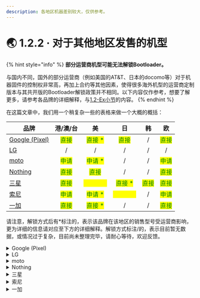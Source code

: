 ```yaml
---
description: 各地区机器差别较大，仅供参考。
---
```


# 🌏 1.2.2 · 对于其他地区发售的机型

{% hint style="info" %}
**部分运营商机型可能无法解锁Bootloader。**

与国内不同，国外的部分运营商（例如美国的AT\&T、日本的docomo等）对于机器固件的控制权非常高，再加上合约等其他因素，使得很多海外机型的运营商定制版本与其共开版的Bootloader解锁政策并不相同。以下内容仅作参考，想要了解更多，请参考各品牌的详细解释，与[1.2-Ex小节](verify\_devices.md)的内容。
{% endhint %}

在这篇文章中，我们用一个稍复杂一些的表格来做一个大概的概括：

| 品牌                                              |                 港/澳/台                |                     美                     |                     日                     |                   韩                  |                   欧                  |
| ----------------------------------------------- | :----------------------------------: | :---------------------------------------: | :---------------------------------------: | :----------------------------------: | :----------------------------------: |
| [Google (Pixel)](for\_global\_models.md#google) | <mark style="color:green;">直接</mark> |  <mark style="color:green;">直接 \*</mark>  |    <mark style="color:green;">直接</mark>   |                   /                  | <mark style="color:green;">直接</mark> |
| [LG](for\_global\_models.md#lg)                 |                   /                  |                     /                     |                     /                     |                   /                  |                   /                  |
| [moto](for\_global\_models.md#moto)             | <mark style="color:green;">申请</mark> |  <mark style="color:green;">申请 \*</mark>  |                     /                     |                   /                  | <mark style="color:green;">申请</mark> |
| [Nothing](for\_global\_models.md#nothing)       | <mark style="color:green;">直接</mark> |    <mark style="color:green;">直接</mark>   |                     /                     |                   /                  | <mark style="color:green;">直接</mark> |
| [三星](for\_global\_models.md#san-xing)           | <mark style="color:green;">直接</mark> | <mark style="color:yellow;">第三方 \*</mark> |  <mark style="color:green;">直接 \*</mark>  | <mark style="color:green;">直接</mark> | <mark style="color:green;">直接</mark> |
| [索尼](for\_global\_models.md#suo-ni)             | <mark style="color:green;">申请</mark> |  <mark style="color:green;">申请 \*</mark>  | <mark style="color:yellow;">第三方 \*</mark> |                   /                  | <mark style="color:green;">申请</mark> |
| [一加](for\_global\_models.md#undefined)          | <mark style="color:green;">直接</mark> |  <mark style="color:green;">直接 \*</mark>  |                     /                     |                   /                  | <mark style="color:green;">直接</mark> |

请注意，解锁方式后有\*标注的，表示该品牌在该地区的销售型号受运营商影响，更为详细的信息请对应至下方的详细解释。解锁方式标注/的，表示目前暂无数据，或情况过于复杂，目前尚未整理完毕，请耐心等待，欢迎反馈。

<details>

<summary>Google (Pixel)</summary>

**关于运营商的解释：**美版Pixel存在部分带**网络锁**的机器（又被称作“**adb解锁**”、“**OEM关**”等），无法通过正常渠道解开Bootloader锁（部分机器在原机主合约到期后即可正常解锁），对于此类机器的鉴别，请参考[1.2-Ex小节](verify\_devices.md)的内容。

对于没有网络锁的机器，若要继续，请直接移步[1.3.1小节](../ways\_to\_unlock/preparation.md)与[1.3.2小节](../ways\_to\_unlock/direct.md)，按照教程进行即可。

</details>

<details>

<summary>LG</summary>

**由于LG各机型可解锁情况较为复杂，且存在硬解等情况，教程仍在完善中。**目前唯一可以提供的信息是，LG已在2021.12.31关闭了官方的Bootloader解锁申请通道：

[LG Developer](https://developer.lge.com/resource/mobile/RetrieveBootloader.dev)

</details>

<details>

<summary>moto</summary>

**关于运营商的解释：**美版moto存在部分带**网络锁**的机器，无法通过正常渠道解开Bootloader锁（部分机器在原机主合约到期后即可正常解锁），对于此类机器的鉴别，请参考[1.2-Ex小节](verify\_devices.md)的内容。

对于没有网络锁的机器，若要继续，请直接移步[1.3.1小节](../ways\_to\_unlock/preparation.md)与[1.3.3小节](../ways\_to\_unlock/apply.md)，按照教程进行即可。

</details>

<details>

<summary>Nothing</summary>

若要继续，请直接移步[1.3.1小节](../ways\_to\_unlock/preparation.md)与[1.3.2小节](../ways\_to\_unlock/direct.md)，按照教程进行即可。

</details>

<details>

<summary>三星</summary>

**关于运营商的解释：**由于运营商及销售原因，即使没有运营商锁，部分美版三星机器也无法解开Bootloader，对于此类机器的鉴别，请参考[1.2-Ex小节](verify\_devices.md)的内容。

对于没有网络锁的机器，若要继续，请直接移步[1.3.1小节](../ways\_to\_unlock/preparation.md)与[1.3.2小节](../ways\_to\_unlock/direct.md)，按照教程进行即可。

</details>

<details>

<summary>索尼</summary>

**关于运营商的解释：**部分美版索尼机器由于运营商及销售原因，即使没有运营商锁，也无法解开Bootloader；而日版机器基本均为运营商定制机，绝大多数都需要通过第三方工具强制解锁。对于此类机器的鉴别，请参考[1.2-Ex小节](verify\_devices.md)的内容。

**查看能否使用申请解锁的方法：**拨号盘输入**\*#\*#7378423#\*#\***，进入**Service info > Configuration > Rooting Status**，若**Bootloader unlock allowed**后显示**Yes**，则可以使用申请解锁；若为**No**，则需要使用第三方工具，在购物平台搜索“**索尼 日版 解锁**”等关键词查找即可。

对于没有网络锁的机器，若要继续，请直接移步[1.3.1小节](../ways\_to\_unlock/preparation.md)与[1.3.3小节](../ways\_to\_unlock/apply.md)，按照教程进行即可。

</details>

<details>

<summary>一加</summary>

**关于运营商的解释：**美版一加存在部分带**网络锁**的机器，无法通过正常渠道解开Bootloader锁（部分机器在原机主合约到期后即可正常解锁），对于此类机器的鉴别，请参考[1.2-Ex小节](verify\_devices.md)的内容。

对于没有网络锁的机器，若要继续，请直接移步[1.3.1小节](../ways\_to\_unlock/preparation.md)与[1.3.2小节](../ways\_to\_unlock/direct.md)，按照教程进行即可。

</details>
